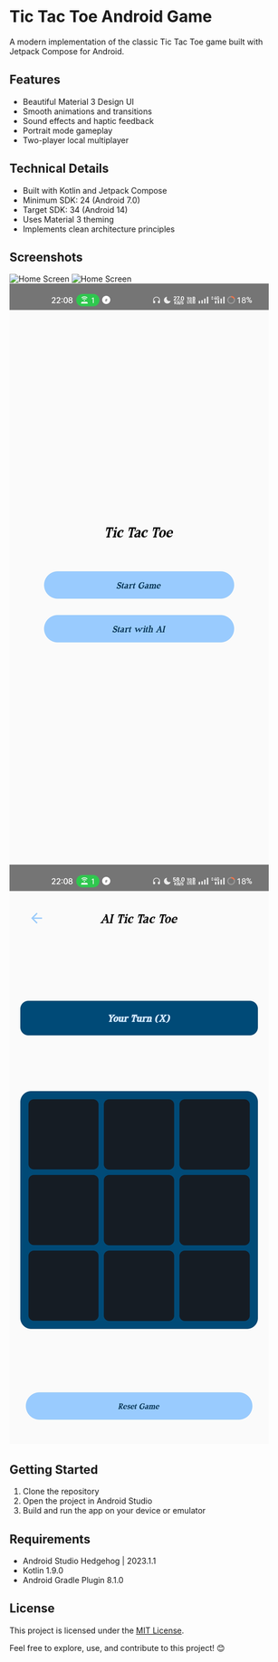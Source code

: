 # Tic Tac Toe Android Game

A modern implementation of the classic Tic Tac Toe game built with Jetpack Compose for Android.

## Features

- Beautiful Material 3 Design UI
- Smooth animations and transitions
- Sound effects and haptic feedback
- Portrait mode gameplay
- Two-player local multiplayer

## Technical Details

- Built with Kotlin and Jetpack Compose
- Minimum SDK: 24 (Android 7.0)
- Target SDK: 34 (Android 14)
- Uses Material 3 theming
- Implements clean architecture principles

## Screenshots


![Home Screen](./screenshot/s1.jpg)
![Home Screen](./screenshot/s2.jpg)
![Main screen](./screenshot/s3.jpg)
![Game Screen](./screenshot/s4.jpg)


## Getting Started

1. Clone the repository
2. Open the project in Android Studio
3. Build and run the app on your device or emulator

## Requirements

- Android Studio Hedgehog | 2023.1.1
- Kotlin 1.9.0
- Android Gradle Plugin 8.1.0

## License

This project is licensed under the [MIT License](LICENSE).

Feel free to explore, use, and contribute to this project! 😊


